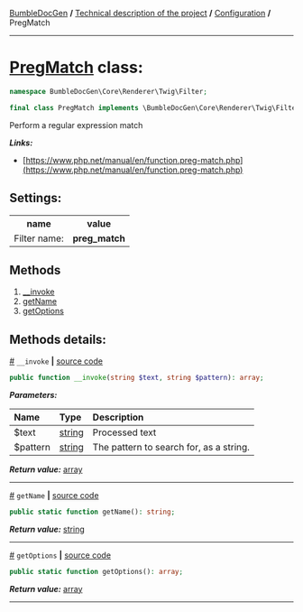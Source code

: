 [BumbleDocGen](/docs/README.md) **/**
[Technical description of the project](/docs/tech/readme.md) **/**
[Configuration](/docs/tech/01_configuration.md) **/**
PregMatch

---


# [PregMatch](https://github.com/bumble-tech/bumble-doc-gen/blob/master/src/Core/Renderer/Twig/Filter/PregMatch.php#L12) class:

```php
namespace BumbleDocGen\Core\Renderer\Twig\Filter;

final class PregMatch implements \BumbleDocGen\Core\Renderer\Twig\Filter\CustomFilterInterface
```
Perform a regular expression match

***Links:***
- [https://www.php.net/manual/en/function.preg-match.php](https://www.php.net/manual/en/function.preg-match.php)


<h2>Settings:</h2>

<table>
    <tr>
        <th>name</th>
        <th>value</th>
    </tr>
    <tr>
        <td>Filter name:</td>
        <td><b>preg_match</b></td>
    </tr>
</table>

## Methods

1. [__invoke](#m-invoke) 
1. [getName](#mgetname) 
1. [getOptions](#mgetoptions) 

## Methods details:

<a name="m-invoke" href="#m-invoke">#</a> `__invoke`  **|** [source code](https://github.com/bumble-tech/bumble-doc-gen/blob/master/src/Core/Renderer/Twig/Filter/PregMatch.php#L20)
```php
public function __invoke(string $text, string $pattern): array;
```

***Parameters:***

| Name | Type | Description |
|:-|:-|:-|
$text | [string](https://www.php.net/manual/en/language.types.string.php) | Processed text |
$pattern | [string](https://www.php.net/manual/en/language.types.string.php) | The pattern to search for, as a string. |

***Return value:*** [array](https://www.php.net/manual/en/language.types.array.php)

---

<a name="mgetname" href="#mgetname">#</a> `getName`  **|** [source code](https://github.com/bumble-tech/bumble-doc-gen/blob/master/src/Core/Renderer/Twig/Filter/PregMatch.php#L26)
```php
public static function getName(): string;
```

***Return value:*** [string](https://www.php.net/manual/en/language.types.string.php)

---

<a name="mgetoptions" href="#mgetoptions">#</a> `getOptions`  **|** [source code](https://github.com/bumble-tech/bumble-doc-gen/blob/master/src/Core/Renderer/Twig/Filter/PregMatch.php#L31)
```php
public static function getOptions(): array;
```

***Return value:*** [array](https://www.php.net/manual/en/language.types.array.php)

---
